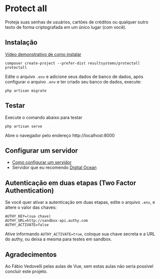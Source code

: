# Protect all

Proteja suas senhas de usuários, cartões de créditos ou qualquer outro texto de forma criptografada em um único lugar (com você).

## Instalação
[Vídeo demonstrativo de como instalar](https://www.youtube.com/watch?v=rxkt13L9Whg)
```
composer create-project --prefer-dist resultsystems/protectall protectall
```
Edite o arquivo `.env` e adicione seus dados de banco de dados, após configurar o arquivo `.env` e ter criado seu banco de dados, execute:
```
php artisan migrate
```

## Testar
Execute o comando abaixo para testar
```
php artisan serve
```
Abre o navegador pelo endereço http://localhost:8000

## Configurar um servidor
  - [Como configurar um servidor](https://www.youtube.com/watch?v=0EM-vRh1n10)
  - Servidor que eu recomendo [Digital Ocean](https://goo.gl/DMgK38)

## Autenticação em duas etapas (Two Factor Authentication)
Se você quer ativar a autenticação em duas etapas, edite o arquivo `.env`, e altere o valor das chaves:

```
AUTHY_KEY=(sua chave)
AUTHY_URL=http://sandbox-api.authy.com
AUTHY_ACTIVATE=false
```
Ative informando  `AUTHY_ACTIVATE=true`, coloque sua chave secreta e a URL do authy, ou deixa a mesma para testes em sandbox.


## Agradecimentos
Ao Fábio Vedovelli pelas aulas de Vue, sem estas aulas não seria possível concluir este projeto.

